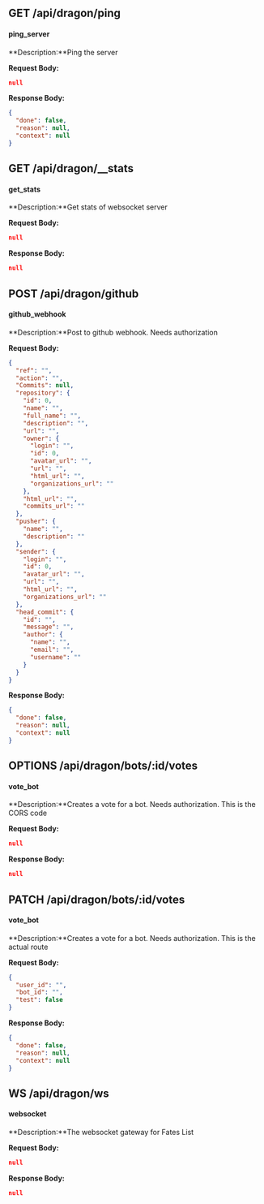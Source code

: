 ## GET /api/dragon/ping
#### ping_server

**Description:**Ping the server

**Request Body:**
```json
null
```

**Response Body:**
```json
{
  "done": false,
  "reason": null,
  "context": null
}
```

## GET /api/dragon/__stats
#### get_stats

**Description:**Get stats of websocket server

**Request Body:**
```json
null
```

**Response Body:**
```json
null
```

## POST /api/dragon/github
#### github_webhook

**Description:**Post to github webhook. Needs authorization

**Request Body:**
```json
{
  "ref": "",
  "action": "",
  "Commits": null,
  "repository": {
    "id": 0,
    "name": "",
    "full_name": "",
    "description": "",
    "url": "",
    "owner": {
      "login": "",
      "id": 0,
      "avatar_url": "",
      "url": "",
      "html_url": "",
      "organizations_url": ""
    },
    "html_url": "",
    "commits_url": ""
  },
  "pusher": {
    "name": "",
    "description": ""
  },
  "sender": {
    "login": "",
    "id": 0,
    "avatar_url": "",
    "url": "",
    "html_url": "",
    "organizations_url": ""
  },
  "head_commit": {
    "id": "",
    "message": "",
    "author": {
      "name": "",
      "email": "",
      "username": ""
    }
  }
}
```

**Response Body:**
```json
{
  "done": false,
  "reason": null,
  "context": null
}
```

## OPTIONS /api/dragon/bots/:id/votes
#### vote_bot

**Description:**Creates a vote for a bot. Needs authorization. This is the CORS code

**Request Body:**
```json
null
```

**Response Body:**
```json
null
```

## PATCH /api/dragon/bots/:id/votes
#### vote_bot

**Description:**Creates a vote for a bot. Needs authorization. This is the actual route

**Request Body:**
```json
{
  "user_id": "",
  "bot_id": "",
  "test": false
}
```

**Response Body:**
```json
{
  "done": false,
  "reason": null,
  "context": null
}
```

## WS /api/dragon/ws
#### websocket

**Description:**The websocket gateway for Fates List

**Request Body:**
```json
null
```

**Response Body:**
```json
null
```


